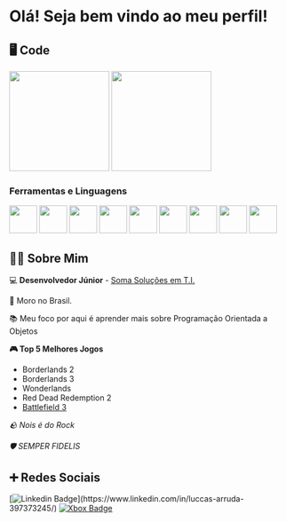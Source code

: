 # Olá! Seja bem vindo ao meu perfil!

## 🖥️ Code
<div>
          <img loading="lazy" height=180em src="https://github-readme-stats.vercel.app/api?username=LuccasArruda&show_icons=true&bg_color=00000000">
          <img loading="lazy" height=180em  src="https://github-readme-stats.vercel.app/api/top-langs/?username=LuccasArruda&layout=compact&show_icons=true&bg_color=00000000">
</div>

### Ferramentas e Linguagens
<img src="https://cdn.jsdelivr.net/gh/devicons/devicon/icons/git/git-plain.svg" width="50" height="50" >  <img width="50" height="50" src="https://cdn-icons-png.flaticon.com/512/5968/5968252.png"> <img src="https://cdn.jsdelivr.net/gh/devicons/devicon/icons/oracle/oracle-original.svg" width="50" height="50"> <img src="https://cdn.jsdelivr.net/gh/devicons/devicon/icons/html5/html5-original.svg" width="50" height="50"> <img src="https://cdn.jsdelivr.net/gh/devicons/devicon/icons/css3/css3-original.svg" width="50" height="50"> <img src="https://cdn.jsdelivr.net/gh/devicons/devicon/icons/bootstrap/bootstrap-original.svg" width="50" height="50"/> <img src="https://cdn.jsdelivr.net/gh/devicons/devicon/icons/codeigniter/codeigniter-plain.svg" width="50" height="50"> <img src="https://cdn.jsdelivr.net/gh/devicons/devicon/icons/php/php-plain.svg" width="50" height="50">  <img src="https://cdn.jsdelivr.net/gh/devicons/devicon/icons/c/c-original.svg" width="50" height="50"/>
          
          
          
          
          
## 👨‍💻 Sobre Mim
:computer: **Desenvolvedor Júnior** - [Soma Soluções em T.I.](https://github.com/org-somasolucoes)

:house_with_garden: Moro no Brasil.

:books: Meu foco por aqui é aprender mais sobre Programação Orientada a Objetos

**🎮 Top 5 Melhores Jogos**

- Borderlands 2
- Borderlands 3
- Wonderlands
- Red Dead Redemption 2
- [Battlefield 3](https://battlelog.battlefield.com/bf3/soldier/XxL3M4OxX/stats/388852596/xbox360/)

_🪨 Nois é do Rock_

_🛡️ SEMPER FIDELIS_

## ➕ Redes Sociais

[![Linkedin Badge](https://img.shields.io/badge/-LinkedIn-blue?style=flat-square&logo=Linkedin&logoColor=white&link=[LINK_LINKEDIN](https://www.linkedin.com/in/luccas-arruda-397373245/)https://www.linkedin.com/in/luccas-arruda-397373245/)](https://www.linkedin.com/in/luccas-arruda-397373245/)
[![Xbox Badge](https://img.shields.io/badge/Xbox-107C10?style=flat-square&logo=Xbox)](https://account.xbox.com/pt-BR/Profile?xr=mebarnav&csrf=8Xj8AC7fTjd8deBqaIdENdHrm5rFXeLp-MVqKp_p1KbT_CJ153C5F2CN9ClIhNUbQIrXiZJZ4_p9drz0aVNDQl48spM1&wa=wsignin1.0)
